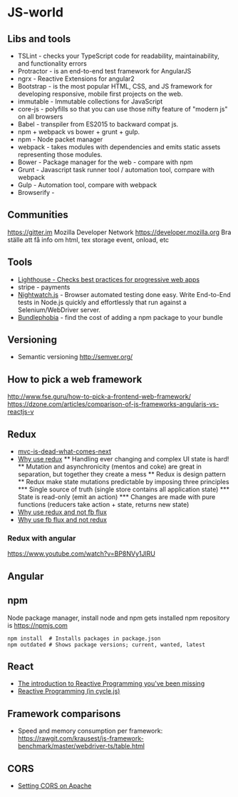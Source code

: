 # JS-world

## Libs and tools
* TSLint - checks your TypeScript code for readability, maintainability, and functionality errors
* Protractor - is an end-to-end test framework for AngularJS
* ngrx - Reactive Extensions for angular2
* Bootstrap - is the most popular HTML, CSS, and JS framework for developing responsive, mobile first projects on the web.
* immutable - Immutable collections for JavaScript
* core-js - polyfills so that you can use those nifty feature of "modern js" on all browsers
* Babel - transpiler from ES2015 to backward compat js.
* npm + webpack vs bower + grunt + gulp.
* npm - Node packet manager
* webpack - takes modules with dependencies and emits static assets representing those modules.
* Bower - Package manager for the web - compare with npm 
* Grunt - Javascript task runner tool / automation tool, compare with webpack
* Gulp - Automation tool, compare with webpack
* Browserify - 

## Communities
<https://gitter.im>
Mozilla Developer Network <https://developer.mozilla.org> Bra ställe att få info om html, tex storage event, onload, etc

## Tools
* [Lighthouse - Checks best practices for progressive web apps](https://www.youtube.com/watch?v=6LQJtH90-aA)
* stripe - payments
* [Nightwatch.js](http://nightwatchjs.org/) - Browser automated testing done easy. Write End-to-End tests in Node.js quickly and effortlessly that run against a Selenium/WebDriver server. 
* [Bundlephobia](https://bundlephobia.com/) - find the cost of adding a npm package to your bundle

## Versioning
* Semantic versioning <http://semver.org/>

## How to pick a web framework
http://www.fse.guru/how-to-pick-a-frontend-web-framework/
https://dzone.com/articles/comparison-of-js-frameworks-angularjs-vs-reactjs-v

## Redux
* [mvc-is-dead-what-comes-next](https://dzone.com/articles/mvc-is-dead-what-comes-next)
* [Why use redux](http://redux.js.org/docs/introduction/Motivation.html)
** Handling ever changing and complex UI state is hard!
** Mutation and asynchronicity (mentos and coke) are great in separation, but together they create a mess
** Redux is design pattern
** Redux make state mutations predictable by imposing three principles
*** Single source of truth (single store contains all application state)
*** State is read-only (emit an action)
*** Changes are made with pure functions (reducers take action + state, returns new state)
* [Why use redux and not fb flux](http://stackoverflow.com/questions/32461229/why-use-redux-over-facebook-flux)
* [Why use fb flux and not redux](http://stackoverflow.com/questions/32021763/what-could-be-the-downsides-of-using-redux-instead-of-flux/32916602#32916602)

### Redux with angular
<https://www.youtube.com/watch?v=BP8NVy1JlRU>

## Angular

## npm
Node package manager, install node and npm gets installed
npm repository is <https://npmjs.com>

    npm install  # Installs packages in package.json
    npm outdated # Shows package versions; current, wanted, latest    

## React
* [The introduction to Reactive Programming you've been missing](https://gist.github.com/staltz/868e7e9bc2a7b8c1f754)
* [Reactive Programming (in cycle.js)](https://cycle.js.org/streams.html)

## Framework comparisons
* Speed and memory consumption per framework: <https://rawgit.com/krausest/js-framework-benchmark/master/webdriver-ts/table.html>

## CORS
* [Setting CORS on Apache](https://benjaminhorn.io/code/setting-cors-cross-origin-resource-sharing-on-apache-with-correct-response-headers-allowing-everything-through/)
